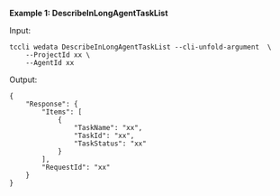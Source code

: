 **Example 1: DescribeInLongAgentTaskList**



Input: 

```
tccli wedata DescribeInLongAgentTaskList --cli-unfold-argument  \
    --ProjectId xx \
    --AgentId xx
```

Output: 
```
{
    "Response": {
        "Items": [
            {
                "TaskName": "xx",
                "TaskId": "xx",
                "TaskStatus": "xx"
            }
        ],
        "RequestId": "xx"
    }
}
```

